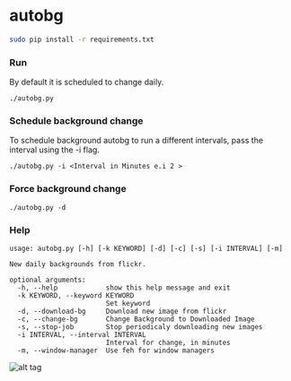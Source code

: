 # autobg

```bash
sudo pip install -r requirements.txt
```
### Run
By default it is scheduled to change daily.
```
./autobg.py
```

### Schedule background change
To schedule background autobg to run a different intervals, pass the interval using the -i flag.
```
./autobg.py -i <Interval in Minutes e.i 2 >
```

### Force background change
```
./autobg.py -d
```


### Help
```
usage: autobg.py [-h] [-k KEYWORD] [-d] [-c] [-s] [-i INTERVAL] [-m]

New daily backgrounds from flickr.

optional arguments:
  -h, --help            show this help message and exit
  -k KEYWORD, --keyword KEYWORD
                        Set keyword
  -d, --download-bg     Download new image from flickr
  -c, --change-bg       Change Background to Downloaded Image
  -s, --stop-job        Stop periodicaly downloading new images
  -i INTERVAL, --interval INTERVAL
                        Interval for change, in minutes
  -m, --window-manager  Use feh for window managers
```
![alt tag](https://raw.githubusercontent.com/kylesuero/autobg/master/ss1.png)
